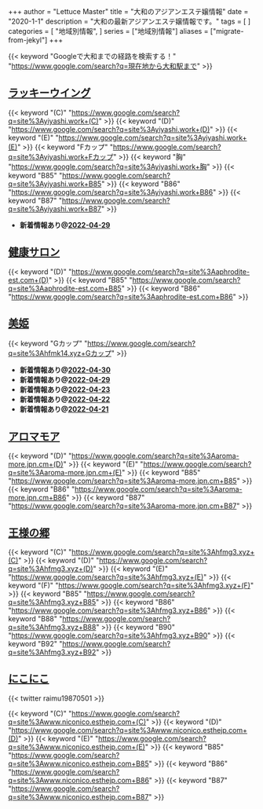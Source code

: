 +++
author = "Lettuce Master"
title = "大和のアジアンエステ嬢情報"
date = "2020-1-1"
description = "大和の最新アジアンエステ嬢情報です。"
tags = [
]
categories = [
    "地域別情報",
]
series = ["地域別情報"]
aliases = ["migrate-from-jekyl"]
+++

{{< keyword "Googleで大和までの経路を検索する！" "https://www.google.com/search?q=現在地から大和駅まで" >}}

## [ラッキーウイング](http://yiyashi.work/)
{{< keyword "(C)" "https://www.google.com/search?q=site%3Ayiyashi.work+(C)" >}} {{< keyword "(D)" "https://www.google.com/search?q=site%3Ayiyashi.work+(D)" >}} {{< keyword "(E)" "https://www.google.com/search?q=site%3Ayiyashi.work+(E)" >}} {{< keyword "Fカップ" "https://www.google.com/search?q=site%3Ayiyashi.work+Fカップ" >}} {{< keyword "胸" "https://www.google.com/search?q=site%3Ayiyashi.work+胸" >}} {{< keyword "B85" "https://www.google.com/search?q=site%3Ayiyashi.work+B85" >}} {{< keyword "B86" "https://www.google.com/search?q=site%3Ayiyashi.work+B86" >}} {{< keyword "B87" "https://www.google.com/search?q=site%3Ayiyashi.work+B87" >}} 

- **新着情報あり@[2022-04-29](/post/2022-04-29)**
## [健康サロン](http://aphrodite-est.com/)
{{< keyword "(D)" "https://www.google.com/search?q=site%3Aaphrodite-est.com+(D)" >}} {{< keyword "B85" "https://www.google.com/search?q=site%3Aaphrodite-est.com+B85" >}} {{< keyword "B86" "https://www.google.com/search?q=site%3Aaphrodite-est.com+B86" >}} 

## [美姫](http://hfmk14.xyz/)
{{< keyword "Gカップ" "https://www.google.com/search?q=site%3Ahfmk14.xyz+Gカップ" >}} 

- **新着情報あり@[2022-04-30](/post/2022-04-30)**
- **新着情報あり@[2022-04-29](/post/2022-04-29)**
- **新着情報あり@[2022-04-23](/post/2022-04-23)**
- **新着情報あり@[2022-04-22](/post/2022-04-22)**
- **新着情報あり@[2022-04-21](/post/2022-04-21)**
## [アロマモア](https://aroma-more.jpn.cm/)
{{< keyword "(D)" "https://www.google.com/search?q=site%3Aaroma-more.jpn.cm+(D)" >}} {{< keyword "(E)" "https://www.google.com/search?q=site%3Aaroma-more.jpn.cm+(E)" >}} {{< keyword "B85" "https://www.google.com/search?q=site%3Aaroma-more.jpn.cm+B85" >}} {{< keyword "B86" "https://www.google.com/search?q=site%3Aaroma-more.jpn.cm+B86" >}} {{< keyword "B87" "https://www.google.com/search?q=site%3Aaroma-more.jpn.cm+B87" >}} 

## [王様の郷](http://hfmg3.xyz/)
{{< keyword "(C)" "https://www.google.com/search?q=site%3Ahfmg3.xyz+(C)" >}} {{< keyword "(D)" "https://www.google.com/search?q=site%3Ahfmg3.xyz+(D)" >}} {{< keyword "(E)" "https://www.google.com/search?q=site%3Ahfmg3.xyz+(E)" >}} {{< keyword "(F)" "https://www.google.com/search?q=site%3Ahfmg3.xyz+(F)" >}} {{< keyword "B85" "https://www.google.com/search?q=site%3Ahfmg3.xyz+B85" >}} {{< keyword "B86" "https://www.google.com/search?q=site%3Ahfmg3.xyz+B86" >}} {{< keyword "B88" "https://www.google.com/search?q=site%3Ahfmg3.xyz+B88" >}} {{< keyword "B90" "https://www.google.com/search?q=site%3Ahfmg3.xyz+B90" >}} {{< keyword "B92" "https://www.google.com/search?q=site%3Ahfmg3.xyz+B92" >}} 

## [にこにこ](http://www.niconico.esthejp.com/)


{{< twitter raimu19870501 >}}

{{< keyword "(C)" "https://www.google.com/search?q=site%3Awww.niconico.esthejp.com+(C)" >}} {{< keyword "(D)" "https://www.google.com/search?q=site%3Awww.niconico.esthejp.com+(D)" >}} {{< keyword "(E)" "https://www.google.com/search?q=site%3Awww.niconico.esthejp.com+(E)" >}} {{< keyword "B85" "https://www.google.com/search?q=site%3Awww.niconico.esthejp.com+B85" >}} {{< keyword "B86" "https://www.google.com/search?q=site%3Awww.niconico.esthejp.com+B86" >}} {{< keyword "B87" "https://www.google.com/search?q=site%3Awww.niconico.esthejp.com+B87" >}} 


